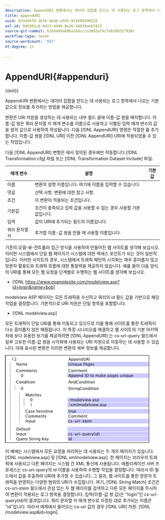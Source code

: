 ```yaml
---
description: AppendURI 변환에서는 데이터 집합을 만드는 데 사용되는 로그 항목에서 나오는 기본값으로 정보를 추가하는 방법을 제공합니다.
title: AppendURI
uuid: 8334d4f9-2bf6-4bd0-af65-8f2b0959652d
exl-id: 0d5901c0-bd13-4499-8e26-44839aeb7413
source-git-commit: b1dda69a606a16dccca30d2a74c7e63dbd27936c
workflow-type: tm+mt
source-wordcount: '557'
ht-degree: 1%

---
```


# AppendURI{#appenduri}

{{eol}}

AppendURI 변환에서는 데이터 집합을 만드는 데 사용되는 로그 항목에서 나오는 기본값으로 정보를 추가하는 방법을 제공합니다.

변환은 URI 차원을 생성하는 데 사용되는 내부 필드 끝에 이름-값 쌍을 배치합니다. 이름-값 쌍은 쿼리 문자열 키 매개 변수를 이름으로 사용하고 식별된 입력 매개 변수의 값을 쌍의 값으로 사용하여 작성됩니다. 다음 [!DNL AppendURI] 명령은 적절한 를 추가합니다. 이름-값 쌍을 [!DNL URI] 이전 [!DNL AppendURI] URI에 적용되었을 수 있는 작업입니다.

다음 [!DNL AppendURI] 변형은 에서 정의된 경우에만 작동합니다 [!DNL Transformation.cfg] 파일 또는 [!DNL Transformation Dataset Include] 파일.

| 매개 변수 | 설명 | 기본값 |
|---|---|---|
| 이름 | 변환의 설명 이름입니다. 여기에 이름을 입력할 수 있습니다. |  |
| 댓글 | 선택 사항. 변환에 대한 참고 사항. |  |
| 조건 | 이 변환이 적용되는 조건입니다. |  |
| 기본값 | 조건이 충족되고 입력 값을 사용할 수 없는 경우 사용할 기본값입니다. |  |
| 입력 | 값이 URI에 추가되는 필드의 이름입니다. |  |
| 쿼리 문자열 키 | 추가할 이름-값 쌍을 만들 때 사용할 이름입니다. |  |

기존의 모델-뷰-컨트롤러 접근 방식을 사용하여 만들어진 웹 사이트를 생각해 보십시오. 이러한 시스템에서 단일 웹 페이지가 시스템에 대한 액세스 포인트가 되는 것이 일반적입니다. 이러한 사이트의 경우, 시스템에서 트래픽 패턴의 시각화는 매우 흥미롭지 않고 방문자 활용도와 트래픽 흐름에 대한 통찰력을 제공하지 않습니다. 예를 들어 다음 양식의 URI를 통해 모든 웹 요청을 단계별로 수행하는 웹 사이트를 생각해 보십시오.

* [!DNL https://www.examplesite.com/modelview.asp?id=login&name=bob]

modelview ASP 페이지는 모든 트래픽을 수신하고 쿼리의 id 필드 값을 기반으로 해당 작업을 결정합니다. 기본적으로 URI 차원은 단일 항목을 포함합니다.

* [!DNL modelview.asp]

모든 트래픽이 단일 URI를 통해 이동되고 있으므로 이를 통해 사이트를 통한 트래픽이 다소 흥미롭지 않은 매핑됩니다. 이 특정 시나리오를 해결하고 웹 사이트의 기본 아키텍처에 보다 유용한 보기를 제공하려면 [!DNL AppendURI] 는 cs-uri-query 필드에서 일부 고유한 이름-값 쌍을 시각화에 사용되는 URI 차원으로 이동하는 데 사용할 수 있습니다. 아래 표시된 변환은 이러한 변환의 세부 정보를 제공합니다.

![](assets/cfg_TransformationType_AppendURI.png)

이 예에는 시스템에서 모든 요청을 처리하는 데 사용되는 두 개의 페이지가 있습니다. [!DNL modelview.asp] 및 [!DNL xmlmodelview.asp]. 한 페이지는 브라우저 트래픽에 사용되고 다른 페이지는 시스템 간 XML 통신에 사용됩니다. 애플리케이션 서버 프로세스는 cs-uri-query의 id 이름을 사용하여 수행할 작업을 결정합니다. 따라서 ID 필드에서 값을 추출하여 URI에 추가할 수 있습니다. 그 결과, 웹 사이트를 통한 방문자 트래픽을 반영하는 다양한 범위의 URI가 수집됩니다. 여기, [!DNL String Match] 조건은 cs-uri-stem 필드에서 관심 있는 두 웹 페이지를 검색하고 다른 모든 페이지를 무시하여 변환이 적용되는 로그 항목을 결정합니다. 입력(이름-값 쌍 값)은 &quot;login&quot;인 cs-uri-query(id)의 결과입니다. 쿼리 문자열 키 매개 변수로 지정된 대로 추가되는 이름은 &quot;id&quot;입니다. 따라서 예제에서 들어오는 cs-uri 값의 경우 [!DNL URI] 차원: [!DNL /modelview.asp&id=login].
